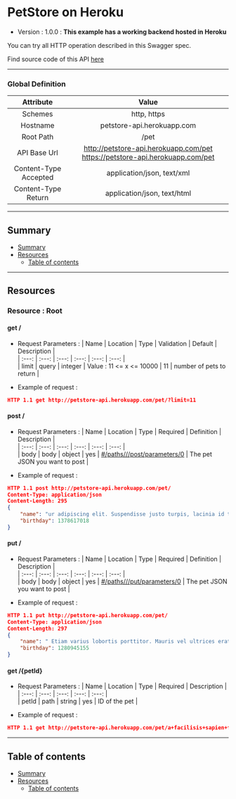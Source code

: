 # PetStore on Heroku
* Version : 1.0.0
: **This example has a working backend hosted in Heroku**

You can try all HTTP operation described in this Swagger spec.

Find source code of this API [here](https://github.com/mohsen1/petstore-api)



---

### Global Definition
| Attribute | Value |
| :-------: | :---: |
| Schemes | http, https |
| Hostname | petstore-api.herokuapp.com |
| Root Path | /pet |
| API Base Url | http://petstore-api.herokuapp.com/pet https://petstore-api.herokuapp.com/pet |
| Content-Type Accepted | application/json, text/xml |
| Content-Type Return | application/json, text/html |

---

## Summary 
* [Summary](#summary)
* [Resources](#resources)
    * [Table of contents](#table-of-contents)


---

## Resources 
### Resource : Root
#### get /

* Request Parameters :
| Name | Location | Type | Validation | Default | Description |  
| :---: | :---: | :---: | :---: | :---: | :---: |  
| limit | query | integer | Value : 11 <= x <= 10000 | 11 | number of pets to return | 

* Example of request :
```json
HTTP 1.1 get http://petstore-api.herokuapp.com/pet/?limit=11 
```



#### post /

* Request Parameters :
| Name | Location | Type | Required | Definition | Description |  
| :---: | :---: | :---: | :---: | :---: | :---: |  
| body | body | object | yes | [#/paths///post/parameters/0](#testtoto) | The pet JSON you want to post | 

* Example of request :
```json
HTTP 1.1 post http://petstore-api.herokuapp.com/pet/ 
Content-Type: application/json
Content-Length: 295
{
    "name": "ur adipiscing elit. Suspendisse justo turpis, lacinia id tempor sed, dapibus vel elit. Sed efficitur, mi sit amet fermentum ultricies, felis felis aliquam enim, id feugiat magna elit in sapien. Sed malesuada, velit eu dapibus vehicula, sem tortor ac",
    "birthday": 1378617018
}
```



#### put /

* Request Parameters :
| Name | Location | Type | Required | Definition | Description |  
| :---: | :---: | :---: | :---: | :---: | :---: |  
| body | body | object | yes | [#/paths///put/parameters/0](#testtoto) | The pet JSON you want to post | 

* Example of request :
```json
HTTP 1.1 put http://petstore-api.herokuapp.com/pet/ 
Content-Type: application/json
Content-Length: 297
{
    "name": " Etiam varius lobortis porttitor. Mauris vel ultrices erat, at hendrerit enim. Sed leo ex, pulvinar vel metus et, molestie pretium tortor. Praesent interdum fringilla orci, gravida ornare nibh sollicitudin et. Curabitur pulvinar metus massa, malesuada",
    "birthday": 1280945155
}
```




#### get /{petId}

* Request Parameters :
| Name | Location | Type | Required | Description |  
| :---: | :---: | :---: | :---: | :---: |  
| petId | path | string | yes | ID of the pet | 

* Example of request :
```json
HTTP 1.1 get http://petstore-api.herokuapp.com/pet/a+facilisis+sapien+finibus+at.+Nullam+finibus+urna+v 
```






---

## Table of contents
* [Summary](#summary)
* [Resources](#resources)
    * [Table of contents](#table-of-contents)

